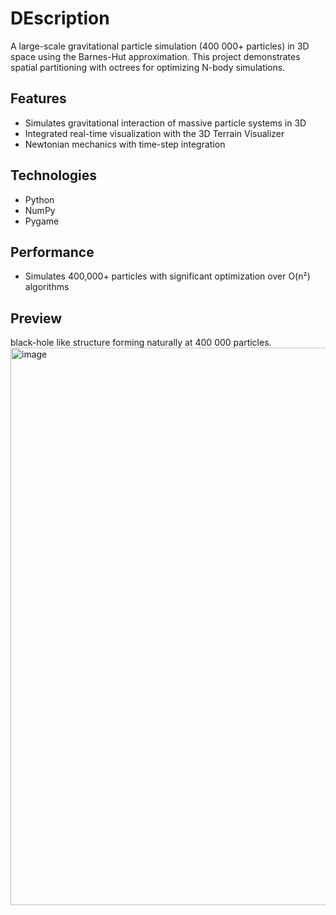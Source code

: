 # DEscription

A large-scale gravitational particle simulation (400 000+ particles) in 3D space using the Barnes-Hut approximation. This project demonstrates spatial partitioning with octrees for optimizing N-body simulations.

## Features

- Simulates gravitational interaction of massive particle systems in 3D
- Integrated real-time visualization with the 3D Terrain Visualizer
- Newtonian mechanics with time-step integration

## Technologies

- Python
- NumPy
- Pygame

## Performance

- Simulates 400,000+ particles with significant optimization over O(n²) algorithms


## Preview
black-hole like structure forming naturally at 400 000 particles.
<img width="1221" height="892" alt="image" src="https://github.com/user-attachments/assets/b65be2d0-9eb8-48a2-839f-b84dab17c027" />


